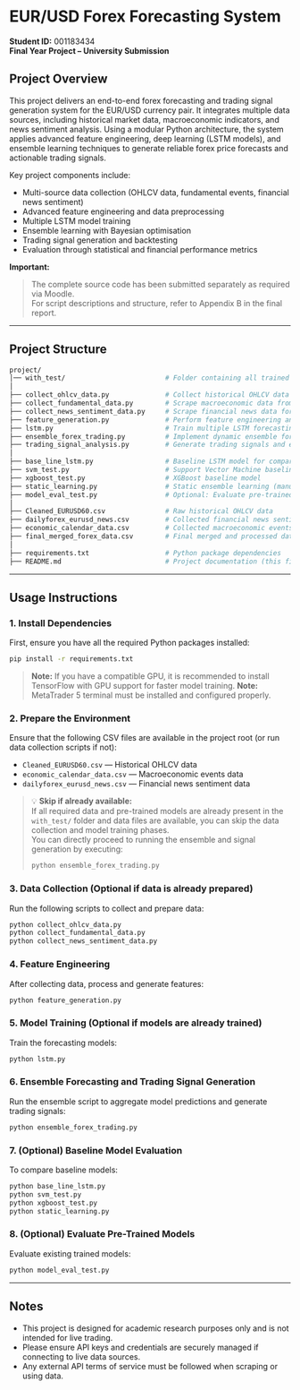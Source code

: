 # EUR/USD Forex Forecasting System  
**Student ID:** 001183434  
**Final Year Project – University Submission**

## Project Overview

This project delivers an end-to-end forex forecasting and trading signal generation system for the EUR/USD currency pair. It integrates multiple data sources, including historical market data, macroeconomic indicators, and news sentiment analysis. Using a modular Python architecture, the system applies advanced feature engineering, deep learning (LSTM models), and ensemble learning techniques to generate reliable forex price forecasts and actionable trading signals.

Key project components include:
- Multi-source data collection (OHLCV data, fundamental events, financial news sentiment)
- Advanced feature engineering and data preprocessing
- Multiple LSTM model training
- Ensemble learning with Bayesian optimisation
- Trading signal generation and backtesting
- Evaluation through statistical and financial performance metrics

**Important:**  
> The complete source code has been submitted separately as required via Moodle.  
> For script descriptions and structure, refer to Appendix B in the final report.

---

## Project Structure

```bash
project/
│── with_test/                         # Folder containing all trained LSTM models (.h5 files)
│
├── collect_ohlcv_data.py              # Collect historical OHLCV data from MetaTrader 5
├── collect_fundamental_data.py        # Scrape macroeconomic data from Investing.com
├── collect_news_sentiment_data.py     # Scrape financial news data for sentiment analysis
├── feature_generation.py              # Perform feature engineering and data integration
├── lstm.py                            # Train multiple LSTM forecasting models
├── ensemble_forex_trading.py          # Implement dynamic ensemble forecasting
├── trading_signal_analysis.py         # Generate trading signals and evaluate performance
│
├── base_line_lstm.py                  # Baseline LSTM model for comparison
├── svm_test.py                        # Support Vector Machine baseline model
├── xgboost_test.py                    # XGBoost baseline model
├── static_learning.py                 # Static ensemble learning (manual weighting)
├── model_eval_test.py                 # Optional: Evaluate pre-trained models
│
├── Cleaned_EURUSD60.csv               # Raw historical OHLCV data
├── dailyforex_eurusd_news.csv         # Collected financial news sentiment data
├── economic_calendar_data.csv         # Collected macroeconomic events data
├── final_merged_forex_data.csv        # Final merged and processed dataset
│
├── requirements.txt                   # Python package dependencies
├── README.md                          # Project documentation (this file)
```
---

## Usage Instructions

### 1. Install Dependencies

First, ensure you have all the required Python packages installed:

```bash
pip install -r requirements.txt
```

> **Note:** If you have a compatible GPU, it is recommended to install TensorFlow with GPU support for faster model training.
> **Note:** MetaTrader 5 terminal must be installed and configured properly.

### 2. Prepare the Environment

Ensure that the following CSV files are available in the project root (or run data collection scripts if not):

- `Cleaned_EURUSD60.csv` — Historical OHLCV data
- `economic_calendar_data.csv` — Macroeconomic events data
- `dailyforex_eurusd_news.csv` — Financial news sentiment data

> 💡 **Skip if already available:**  
> If all required data and pre-trained models are already present in the `with_test/` folder and data files are available, you can skip the data collection and model training phases.  
> You can directly proceed to running the ensemble and signal generation by executing:
>
> ```bash
> python ensemble_forex_trading.py
> ```

### 3. Data Collection (Optional if data is already prepared)

Run the following scripts to collect and prepare data:
```bash
python collect_ohlcv_data.py
python collect_fundamental_data.py
python collect_news_sentiment_data.py
```

### 4. Feature Engineering

After collecting data, process and generate features:
```bash
python feature_generation.py
```

### 5. Model Training (Optional if models are already trained)

Train the forecasting models:
```bash
python lstm.py
```

### 6. Ensemble Forecasting and Trading Signal Generation

Run the ensemble script to aggregate model predictions and generate trading signals:
```bash
python ensemble_forex_trading.py
```

### 7. (Optional) Baseline Model Evaluation

To compare baseline models:
```bash
python base_line_lstm.py
python svm_test.py
python xgboost_test.py
python static_learning.py
```

### 8. (Optional) Evaluate Pre-Trained Models

Evaluate existing trained models:
```bash
python model_eval_test.py
```

---

## Notes

- This project is designed for academic research purposes only and is not intended for live trading.
- Please ensure API keys and credentials are securely managed if connecting to live data sources.
- Any external API terms of service must be followed when scraping or using data.
